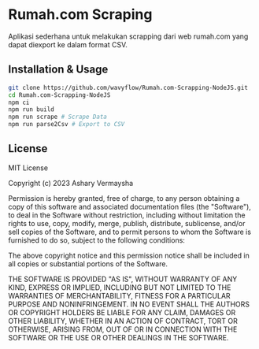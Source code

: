 # Rumah.com Scraping

Aplikasi sederhana untuk melakukan scrapping dari web rumah.com yang dapat diexport ke dalam format CSV.

## Installation & Usage

```sh
git clone https://github.com/wavyflow/Rumah.com-Scrapping-NodeJS.git
cd Rumah.com-Scrapping-NodeJS
npm ci
npm run build
npm run scrape # Scrape Data
npm run parse2Csv # Export to CSV
```

## License

MIT License

Copyright (c) 2023 Ashary Vermaysha

Permission is hereby granted, free of charge, to any person obtaining a copy
of this software and associated documentation files (the "Software"), to deal
in the Software without restriction, including without limitation the rights
to use, copy, modify, merge, publish, distribute, sublicense, and/or sell
copies of the Software, and to permit persons to whom the Software is
furnished to do so, subject to the following conditions:

The above copyright notice and this permission notice shall be included in all
copies or substantial portions of the Software.

THE SOFTWARE IS PROVIDED "AS IS", WITHOUT WARRANTY OF ANY KIND, EXPRESS OR
IMPLIED, INCLUDING BUT NOT LIMITED TO THE WARRANTIES OF MERCHANTABILITY,
FITNESS FOR A PARTICULAR PURPOSE AND NONINFRINGEMENT. IN NO EVENT SHALL THE
AUTHORS OR COPYRIGHT HOLDERS BE LIABLE FOR ANY CLAIM, DAMAGES OR OTHER
LIABILITY, WHETHER IN AN ACTION OF CONTRACT, TORT OR OTHERWISE, ARISING FROM,
OUT OF OR IN CONNECTION WITH THE SOFTWARE OR THE USE OR OTHER DEALINGS IN THE
SOFTWARE.